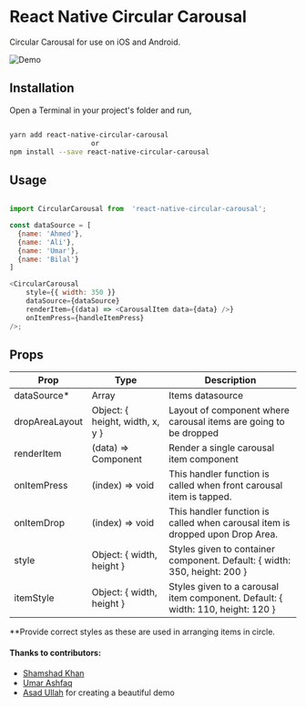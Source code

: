 # React Native Circular Carousal

Circular Carousal for use on iOS and Android.

![Demo](./carousel.gif)

## Installation

Open a Terminal in your project's folder and run,

```sh

yarn add react-native-circular-carousal
					or
npm install --save react-native-circular-carousal

```

## Usage

```js

import CircularCarousal from  'react-native-circular-carousal';

const dataSource = [
  {name: 'Ahmed'},
  {name: 'Ali'},
  {name: 'Umar'},
  {name: 'Bilal'}
]

<CircularCarousal
	style={{ width: 350 }}
	dataSource={dataSource}
	renderItem={(data) => <CarousalItem data={data} />}
	onItemPress={handleItemPress}
/>;

```

## Props

| Prop           | Type                            | Description                                                                     |
| -------------- | ------------------------------- | ------------------------------------------------------------------------------- |
| dataSource\*   | Array                           | Items datasource                                                                |
| dropAreaLayout | Object: { height, width, x, y } | Layout of component where carousal items are going to be dropped                |
| renderItem     | (data) => Component             | Render a single carousal item component                                         |
| onItemPress    | (index) => void                 | This handler function is called when front carousal item is tapped.             |
| onItemDrop     | (index) => void                 | This handler function is called when carousal item is dropped upon Drop Area.   |
| style          | Object: { width, height }       | Styles given to container component. Default: { width: 350, height: 200 }       |
| itemStyle      | Object: { width, height }       | Styles given to a carousal item component. Default: { width: 110, height: 120 } |

\*\*Provide correct styles as these are used in arranging items in circle.

#### Thanks to contributors:

- [Shamshad Khan](https://github.com/khanshamshad32)
- [Umar Ashfaq](https://github.com/umarashfaq)
- [Asad Ullah](https://github.com/asadUllah58) for creating a beautiful demo
